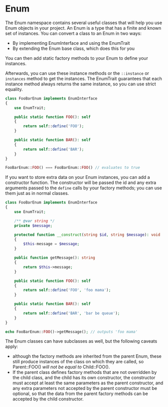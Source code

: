 Enum
====

The Enum namespace contains several useful classes that will help you use Enum objects in your project.
An Enum is a type that has a finite and known set of instances.
You can convert a class to an Enum in two ways:
- By implementing EnumInterface and using the EnumTrait
- By extending the Enum base class, which does this for you

You can then add static factory methods to your Enum to define your instances.

Afterwards, you can use these instance methods or the `::instance` or `instances` method to get the instances.
The EnumTrait guarantees that each instance method always returns the same instance, so you can use
strict equality.

```php
class FooBarEnum implements EnumInterface
{
    use EnumTrait;

    public static function FOO(): self
    {
        return self::define('FOO');
    }

    public static function BAR(): self
    {
        return self::define('BAR');
    }
}

FooBarEnum::FOO() === FooBarEnum::FOO() // evaluates to true
```

If you want to store extra data on your Enum instances, you can add a constructor function.
The constructor will be passed the id and any extra arguments passed to the `define` calls by
your factory methods; you can use them just as in normal classes.


```php
class FooBarEnum implements EnumInterface
{
    use EnumTrait;

    /** @var string */
    private $message;

    protected function __construct(string $id, string $message): void
    {
        $this-message = $message;
    }

    public function getMessage(): string
    {
        return $this->message;
    }

    public static function FOO(): self
    {
        return self::define('FOO', 'foo mama');
    }

    public static function BAR(): self
    {
        return self::define('BAR', 'bar be queue');
    }
}

echo FooBarEnum::FOO()->getMessage(); // outputs 'foo mama'
```

The Enum classes can have subclasses as well, but the following caveats apply:
- although the factory methods are inherited from the parent Enum, these still
  produce instances of the class on which they are called, so Parent::FOO() _will not be
  equal to_ Child::FOO().
- If the parent class defines factory methods that are not overridden by the child class,
  and the child has its own constructor, the constructor must accept at least the same
  parameters as the parent constructor, and any extra parameters not accepted by the parent
  constructor must be optional, so that the data from the parent factory methods can be
  accepted by the child constructor.
